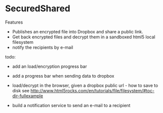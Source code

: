 SecuredShared
=============

Features

- Publishes an encrypted file into Dropbox and share a public link.
- Get back encrypted files and decrypt them in a sandboxed html5 local filesystem
- notify the recipients by e-mail


todo:

- add an load/encryption progress bar
- add a progress bar when sending data to dropbox
- load/decrypt in the browser, given a dropbox public url - how to save to disk
  see http://www.html5rocks.com/en/tutorials/file/filesystem/#toc-dir-fullexample

- build a notification service to send an e-mail to a recipient
